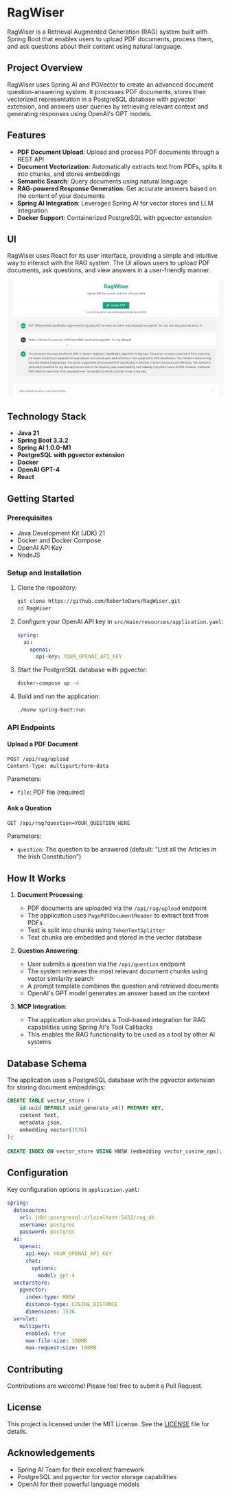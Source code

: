 # RagWiser

RagWiser is a Retrieval Augmented Generation (RAG) system built with Spring Boot that enables users to upload PDF documents, process them, and ask questions about their content using natural language.

## Project Overview

RagWiser uses Spring AI and PGVector to create an advanced document question-answering system. It processes PDF documents, stores their vectorized representation in a PostgreSQL database with pgvector extension, and answers user queries by retrieving relevant context and generating responses using OpenAI's GPT models.

## Features

- **PDF Document Upload**: Upload and process PDF documents through a REST API
- **Document Vectorization**: Automatically extracts text from PDFs, splits it into chunks, and stores embeddings
- **Semantic Search**: Query documents using natural language
- **RAG-powered Response Generation**: Get accurate answers based on the content of your documents
- **Spring AI Integration**: Leverages Spring AI for vector stores and LLM integration
- **Docker Support**: Containerized PostgreSQL with pgvector extension

## UI 
RagWiser uses React for its user interface, providing a simple and intuitive way to interact with the RAG system. The UI allows users to upload PDF documents, ask questions, and view answers in a user-friendly manner.


![RagWiser UI Screenshot](docs/Screenshot.jpg)

## Technology Stack

- **Java 21**
- **Spring Boot 3.3.2**
- **Spring AI 1.0.0-M1**
- **PostgreSQL with pgvector extension**
- **Docker**
- **OpenAI GPT-4**
- **React**

## Getting Started

### Prerequisites

- Java Development Kit (JDK) 21
- Docker and Docker Compose
- OpenAI API Key
- NodeJS

### Setup and Installation

1. Clone the repository:
   ```bash
   git clone https://github.com/RobertoDure/RagWiser.git
   cd RagWiser
   ```

2. Configure your OpenAI API key in `src/main/resources/application.yaml`:
   ```yaml
   spring:
     ai:
       openai:
         api-key: YOUR_OPENAI_API_KEY
   ```

3. Start the PostgreSQL database with pgvector:
   ```bash
   docker-compose up -d
   ```

4. Build and run the application:
   ```bash
   ./mvnw spring-boot:run
   ```

### API Endpoints

#### Upload a PDF Document
```
POST /api/rag/upload
Content-Type: multipart/form-data
```
Parameters:
- `file`: PDF file (required)

#### Ask a Question
```
GET /api/rag?question=YOUR_QUESTION_HERE
```
Parameters:
- `question`: The question to be answered (default: "List all the Articles in the Irish Constitution")

## How It Works

1. **Document Processing**:
   - PDF documents are uploaded via the `/api/rag/upload` endpoint
   - The application uses `PagePdfDocumentReader` to extract text from PDFs
   - Text is split into chunks using `TokenTextSplitter`
   - Text chunks are embedded and stored in the vector database

2. **Question Answering**:
   - User submits a question via the `/api/question` endpoint
   - The system retrieves the most relevant document chunks using vector similarity search
   - A prompt template combines the question and retrieved documents
   - OpenAI's GPT model generates an answer based on the context

3. **MCP Integration**:
   - The application also provides a Tool-based integration for RAG capabilities using Spring AI's Tool Callbacks
   - This enables the RAG functionality to be used as a tool by other AI systems

## Database Schema

The application uses a PostgreSQL database with the pgvector extension for storing document embeddings:

```sql
CREATE TABLE vector_store (
    id uuid DEFAULT uuid_generate_v4() PRIMARY KEY,
    content text,
    metadata json,
    embedding vector(1536)
);

CREATE INDEX ON vector_store USING HNSW (embedding vector_cosine_ops);
```

## Configuration

Key configuration options in `application.yaml`:

```yaml
spring:
  datasource:
    url: jdbc:postgresql://localhost:5432/rag_db
    username: postgres
    password: postgres
  ai:
    openai:
      api-key: YOUR_OPENAI_API_KEY
      chat:
        options:
          model: gpt-4
  vectorstore:
    pgvector:
      index-type: HNSW
      distance-type: COSINE_DISTANCE
      dimensions: 1536
  servlet:
    multipart:
      enabled: true
      max-file-size: 100MB
      max-request-size: 100MB
```

## Contributing

Contributions are welcome! Please feel free to submit a Pull Request.

## License

This project is licensed under the MIT License. See the [LICENSE](LICENSE) file for details.

## Acknowledgements

- Spring AI Team for their excellent framework
- PostgreSQL and pgvector for vector storage capabilities
- OpenAI for their powerful language models

